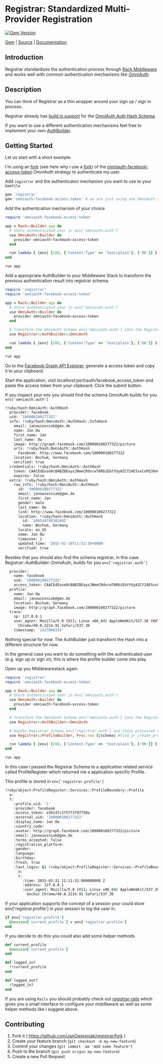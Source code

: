 [github]: https://github.com/JanOwiesniak/registrar
[doc]: http://rubydoc.info/github/JanOwiesniak/registrar/master/file/README.md
[gem]: https://rubygems.org/gems/registrar
[gem-badge]: https://img.shields.io/gem/v/registrar.svg
[rack-playground]: https://github.com/JanOwiesniak/rack-playground/blob/master/lib/app_builder.rb

# Registrar: Standardized Multi-Provider Registration

[![Gem Version][gem-badge]][gem]

[Gem][gem] |
[Source][github] |
[Documentation][doc]

## Introduction

Registrar standardizes the authentication process through [Rack Middleware](https://github.com/rack/rack#available-middleware) and works well with common authentication mechanisms like [OmniAuth](https://github.com/intridea/omniauth).

## Description

You can think of Registrar as a thin wrapper around your sign up / sign in process.

Registrar already has [build in support](https://github.com/JanOwiesniak/registrar/blob/master/lib/registrar/auth_builder/omni_auth.rb) for the [OmniAuth Auth Hash Schema](https://github.com/intridea/omniauth/wiki/Auth-Hash-Schema).

If you want to use a different authentication mechanisms feel free to implement your own [AuthBuilder](https://github.com/JanOwiesniak/registrar/wiki/AuthBuilder).

## Getting Started

Let us start with a short example.

I'm using an [fork](https://github.com/JanOwiesniak/omniauth-facebook-access-token) (see here why i use a [fork](https://github.com/JanOwiesniak/omniauth-facebook-access-token/commit/6df0d75d5b9a3c866eea63d2495da0376091cbbe)) of the [omniauth-facebook-access-token](https://github.com/JanOwiesniak/omniauth-facebook-access-token) OmniAuth strategy to authenticate my user.

Add `registrar` and the authenticaton mechanism you want to use to your `Gemfile`

```ruby
gem 'registrar'
gem 'omniauth-facebook-access-token' # we are just using one OmniAuth strategy here
```

Add the authentication mechanism of your choice

```ruby
require 'omniauth-facebook-access-token'

app = Rack::Builder.app do
  # Store authenticated user in env['omniauth.auth']
  use OmniAuth::Builder do
    provider omniauth-facebook-access-token
  end

  run lambda { |env| [200, {'Content-Type' => 'text/plain'}, ['OK']] }
end

run app
```

Add a appropriate AuthBuilder to your Middleware Stack to transform the previous authentication result into registrar schema.

```ruby
require 'registrar'
require 'omniauth-facebook-access-token'

app = Rack::Builder.app do
  # Store authenticated user in env['omniauth.auth']
  use OmniAuth::Builder do
    provider omniauth-facebook-access-token
  end

  # Transform the OmniAuth Schema env['omniauth.auth'] into the Registrar Schema env['registrar.auth']
  use Registrar::AuthBuilder::OmniAuth

  run lambda { |env| [200, {'Content-Type' => 'text/plain'}, ['OK']] }
end

run app
```

Go to the [Facebook Graph API Explorer](https://developers.facebook.com/tools/explorer/), generate a access token and copy it to your clipboard.

Start the application, visit localhost:port/auth/facebook_access_token and paste the access token from your clipboard. Click the submit button.

If you inspect your env you should find the schema OmniAuth builds for you `env['omniauth.auth']`

```bash
!ruby/hash:OmniAuth::AuthHash
  provider: facebook
  uid: '100000100277322'
  info: !ruby/hash:OmniAuth::AuthHash::InfoHash
    email: janowiesniak@gmx.de
    name: Jan Ow
    first_name: Jan
    last_name: Ow
    image: http://graph.facebook.com/100000100277322/picture
    urls: !ruby/hash:OmniAuth::AuthHash
      Facebook: http://www.facebook.com/100000100277322
    location: Bochum, Germany
    verified: true
  credentials: !ruby/hash:OmniAuth::AuthHash
    token: CAACEdEose0cBABZBEayxJNmeCRdvrwT6RbiEbtYUyAZCY24E5xxCoPQJ0oCVR8XFsUEtTpnMjwrRMwvjliQe2xDRM2c76ONriaNQaMwuAKH1YjQki9lK8evIkN18TqPopB1blbeRuOIkes2l4JQ3Ga7HL9vHXHqhAjcbuZCHKhtOJMulZAN1wfWMlOxF7bBZCW0TdzJz654CW7ErAsIPj
    expires: false
  extra: !ruby/hash:OmniAuth::AuthHash
    raw_info: !ruby/hash:OmniAuth::AuthHash
      id: '100000100277322'
      email: janowiesniak@gmx.de
      first_name: Jan
      gender: male
      last_name: Ow
      link: http://www.facebook.com/100000100277322
      location: !ruby/hash:OmniAuth::AuthHash
        id: '106544749381682'
        name: Bochum, Germany
      locale: en_US
      name: Jan Ow
      timezone: 1
      updated_time: '2015-01-10T11:52:30+0000'
      verified: true
```

Besides that you should also find the schema registrar, in this case Registrar::AuthBuilder::OmniAuth, builds for you `env['registrar.auth']`

```bash
  provider:
    name: facebook
    uid: '100000100277322'
    access_token: CAACEdEose0cBABZBEayxJNmeCRdvrwT6RbiEbtYUyAZCY24E5xxCoPQJ0oCVR8XFsUEtTpnMjwrRMwvjliQe2xDRM2c76ONriaNQaMwuAKH1YjQki9lK8evIkN18TqPopB1blbeRuOIkes2l4JQ3Ga7HL9vHXHqhAjcbuZCHKhtOJMulZAN1wfWMlOxF7bBZCW0TdzJz654CW7ErAsIPj
  profile:
    name: Jan Ow
    email: janowiesniak@gmx.de
    location: Bochum, Germany
    image: http://graph.facebook.com/100000100277322/picture
  trace:
    ip: 127.0.0.1
    user_agent: Mozilla/5.0 (X11; Linux x86_64) AppleWebKit/537.36 (KHTML, like Gecko)
      Chrome/40.0.2214.91 Safari/537.36
    timestamp: '1427800292'
```

Nothing special for now. The AuthBuilder just transform the Hash into a different structure for now.

In the general case you want to do something with the authenticated user (e.g. sign up or sign in), this is where the profile builder come into play.

Open up you Middewarestack again.

```ruby
require 'registrar'
require 'omniauth-facebook-access-token'

app = Rack::Builder.app do
  # Store authenticated user in env['omniauth.auth']
  use OmniAuth::Builder do
    provider omniauth-facebook-access-token
  end

  # Transform the OmniAuth Schema env['omniauth.auth'] into the Registrar Schema env['registrar.auth']
  use Registrar::AuthBuilder::OmniAuth

  # Handle Registrar Schema env['registrar.auth'] and store processed result into env['registrar.profile']
  use Registrar::ProfileBuilder, Proc.new {|schema| #find_or_create_profile_in_persistence }

  run lambda { |env| [200, {'Content-Type' => 'text/plain'}, ['OK']] }
end

run app
```

In this case i passed the Registrar Schema to a application related service called ProfileRegister which returned me a application specific Profile.

This profile is stored in `env['registrar.profile']`

```bash
!ruby/object:ProfileRegister::Services::ProfileBoundary::Profile
  o: 
  t:
    :profile_uid: '1'
    :provider: facebook
    :access_token: a39147c2f57f3797f58a
    :external_uid: '100000100277322'
    :display_name: Jan Ow
    :country_code: 
    :avatar: http://graph.facebook.com/100000100277322/picture
    :email: janowiesniak@gmx.de
    :terms_accepted: false
    :registration_platform: 
    :gender: 
    :language: 
    :birthday: 
    :fresh: true
    :last_login: &1 !ruby/object:ProfileRegister::Services::ProfileBoundary::LastLogin
      o: 
      t:
        :time: 2015-03-31 11:11:32.000000000 Z
        :address: 127.0.0.1
        :user_agent: Mozilla/5.0 (X11; Linux x86_64) AppleWebKit/537.36 (KHTML, like
          Gecko) Chrome/40.0.2214.91 Safari/537.36
```

If your application supports the concept of a session your could store env['registrar.profile'] in your session to log the user in.

```ruby
if env['registrar.profile']
  @session['current_profile'] = env['registrar.profile']
end
```

If you decide to do this you could also add some helper methods.

```ruby
def current_profile
  @session['current_profile']
end

def logged_in?
  !!current_profile
end

def logged_out?
  !logged_in?
end
```

If you are using `Rails` you should probably check out [registrar-rails](https://github.com/JanOwiesniak/registrar-rails) which gives you a small interface to configure your middleware as well as some helper methods like i suggest above.

## Contributing

1. Fork it ( https://github.com/JanOwiesniak/registrar/fork )
2. Create your feature branch (`git checkout -b my-new-feature`)
3. Commit your changes (`git commit -am 'Add some feature'`)
4. Push to the branch (`git push origin my-new-feature`)
5. Create a new Pull Request
